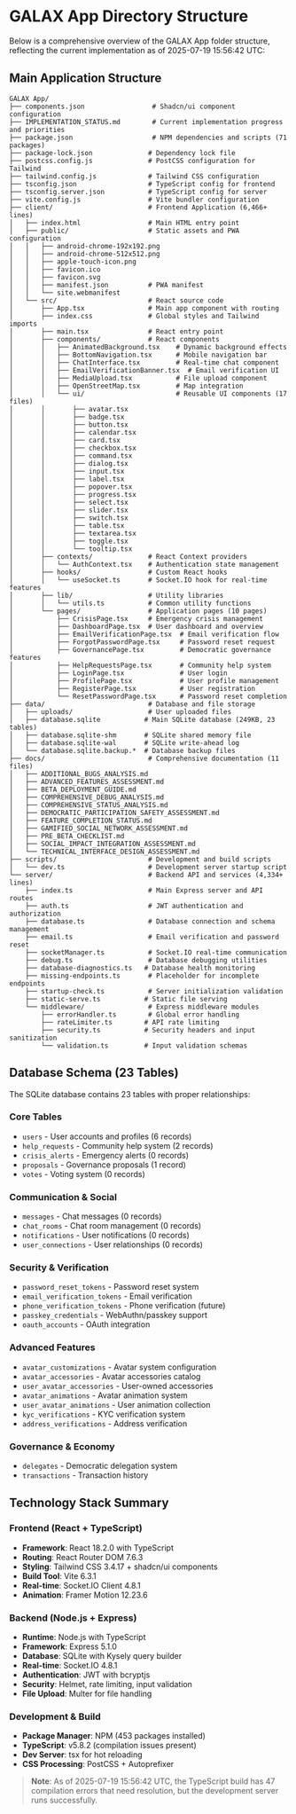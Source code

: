 # GALAX App Directory Structure
<!-- Updated 2025-07-19 15:56:42 UTC: Complete structure review and current state documentation -->

Below is a comprehensive overview of the GALAX App folder structure, reflecting the current implementation as of 2025-07-19 15:56:42 UTC:

## Main Application Structure

```
GALAX App/
├── components.json                 # Shadcn/ui component configuration
├── IMPLEMENTATION_STATUS.md        # Current implementation progress and priorities
├── package.json                    # NPM dependencies and scripts (71 packages)
├── package-lock.json              # Dependency lock file
├── postcss.config.js              # PostCSS configuration for Tailwind
├── tailwind.config.js             # Tailwind CSS configuration
├── tsconfig.json                  # TypeScript config for frontend
├── tsconfig.server.json           # TypeScript config for server
├── vite.config.js                 # Vite bundler configuration
├── client/                        # Frontend Application (6,466+ lines)
│   ├── index.html                 # Main HTML entry point
│   ├── public/                    # Static assets and PWA configuration
│   │   ├── android-chrome-192x192.png
│   │   ├── android-chrome-512x512.png
│   │   ├── apple-touch-icon.png
│   │   ├── favicon.ico
│   │   ├── favicon.svg
│   │   ├── manifest.json          # PWA manifest
│   │   └── site.webmanifest
│   └── src/                       # React source code
│       ├── App.tsx                # Main app component with routing
│       ├── index.css              # Global styles and Tailwind imports
│       ├── main.tsx               # React entry point
│       ├── components/            # React components
│       │   ├── AnimatedBackground.tsx    # Dynamic background effects
│       │   ├── BottomNavigation.tsx      # Mobile navigation bar
│       │   ├── ChatInterface.tsx         # Real-time chat component
│       │   ├── EmailVerificationBanner.tsx  # Email verification UI
│       │   ├── MediaUpload.tsx           # File upload component
│       │   ├── OpenStreetMap.tsx         # Map integration
│       │   └── ui/                       # Reusable UI components (17 files)
│       │       ├── avatar.tsx
│       │       ├── badge.tsx
│       │       ├── button.tsx
│       │       ├── calendar.tsx
│       │       ├── card.tsx
│       │       ├── checkbox.tsx
│       │       ├── command.tsx
│       │       ├── dialog.tsx
│       │       ├── input.tsx
│       │       ├── label.tsx
│       │       ├── popover.tsx
│       │       ├── progress.tsx
│       │       ├── select.tsx
│       │       ├── slider.tsx
│       │       ├── switch.tsx
│       │       ├── table.tsx
│       │       ├── textarea.tsx
│       │       ├── toggle.tsx
│       │       └── tooltip.tsx
│       ├── contexts/              # React Context providers
│       │   └── AuthContext.tsx    # Authentication state management
│       ├── hooks/                 # Custom React hooks
│       │   └── useSocket.ts       # Socket.IO hook for real-time features
│       ├── lib/                   # Utility libraries
│       │   └── utils.ts           # Common utility functions
│       └── pages/                 # Application pages (10 pages)
│           ├── CrisisPage.tsx     # Emergency crisis management
│           ├── DashboardPage.tsx  # User dashboard and overview
│           ├── EmailVerificationPage.tsx  # Email verification flow
│           ├── ForgotPasswordPage.tsx     # Password reset request
│           ├── GovernancePage.tsx         # Democratic governance features
│           ├── HelpRequestsPage.tsx       # Community help system
│           ├── LoginPage.tsx              # User login
│           ├── ProfilePage.tsx            # User profile management
│           ├── RegisterPage.tsx           # User registration
│           └── ResetPasswordPage.tsx      # Password reset completion
├── data/                          # Database and file storage
│   ├── uploads/                   # User uploaded files
│   ├── database.sqlite           # Main SQLite database (249KB, 23 tables)
│   ├── database.sqlite-shm       # SQLite shared memory file
│   ├── database.sqlite-wal       # SQLite write-ahead log
│   └── database.sqlite.backup.*  # Database backup files
├── docs/                          # Comprehensive documentation (11 files)
│   ├── ADDITIONAL_BUGS_ANALYSIS.md
│   ├── ADVANCED_FEATURES_ASSESSMENT.md
│   ├── BETA_DEPLOYMENT_GUIDE.md
│   ├── COMPREHENSIVE_DEBUG_ANALYSIS.md
│   ├── COMPREHENSIVE_STATUS_ANALYSIS.md
│   ├── DEMOCRATIC_PARTICIPATION_SAFETY_ASSESSMENT.md
│   ├── FEATURE_COMPLETION_STATUS.md
│   ├── GAMIFIED_SOCIAL_NETWORK_ASSESSMENT.md
│   ├── PRE_BETA_CHECKLIST.md
│   ├── SOCIAL_IMPACT_INTEGRATION_ASSESSMENT.md
│   └── TECHNICAL_INTERFACE_DESIGN_ASSESSMENT.md
├── scripts/                       # Development and build scripts
│   └── dev.ts                     # Development server startup script
└── server/                        # Backend API and services (4,334+ lines)
    ├── index.ts                   # Main Express server and API routes
    ├── auth.ts                    # JWT authentication and authorization
    ├── database.ts                # Database connection and schema management
    ├── email.ts                   # Email verification and password reset
    ├── socketManager.ts           # Socket.IO real-time communication
    ├── debug.ts                   # Database debugging utilities
    ├── database-diagnostics.ts   # Database health monitoring
    ├── missing-endpoints.ts       # Placeholder for incomplete endpoints
    ├── startup-check.ts           # Server initialization validation
    ├── static-serve.ts           # Static file serving
    └── middleware/                # Express middleware modules
        ├── errorHandler.ts        # Global error handling
        ├── rateLimiter.ts        # API rate limiting
        ├── security.ts           # Security headers and input sanitization
        └── validation.ts         # Input validation schemas
```

## Database Schema (23 Tables)
<!-- Added 2025-07-19 15:56:42 UTC: Current database structure -->

The SQLite database contains 23 tables with proper relationships:

### Core Tables
- `users` - User accounts and profiles (6 records)
- `help_requests` - Community help system (2 records)
- `crisis_alerts` - Emergency alerts (0 records)
- `proposals` - Governance proposals (1 record)
- `votes` - Voting system (0 records)

### Communication & Social
- `messages` - Chat messages (0 records)
- `chat_rooms` - Chat room management (0 records)
- `notifications` - User notifications (0 records)
- `user_connections` - User relationships (0 records)

### Security & Verification
- `password_reset_tokens` - Password reset system
- `email_verification_tokens` - Email verification
- `phone_verification_tokens` - Phone verification (future)
- `passkey_credentials` - WebAuthn/passkey support
- `oauth_accounts` - OAuth integration

### Advanced Features
- `avatar_customizations` - Avatar system configuration
- `avatar_accessories` - Avatar accessories catalog
- `user_avatar_accessories` - User-owned accessories
- `avatar_animations` - Avatar animation system
- `user_avatar_animations` - User animation collection
- `kyc_verifications` - KYC verification system
- `address_verifications` - Address verification

### Governance & Economy
- `delegates` - Democratic delegation system
- `transactions` - Transaction history

## Technology Stack Summary
<!-- Added 2025-07-19 15:56:42 UTC: Technology overview -->

### Frontend (React + TypeScript)
- **Framework**: React 18.2.0 with TypeScript
- **Routing**: React Router DOM 7.6.3
- **Styling**: Tailwind CSS 3.4.17 + shadcn/ui components
- **Build Tool**: Vite 6.3.1
- **Real-time**: Socket.IO Client 4.8.1
- **Animation**: Framer Motion 12.23.6

### Backend (Node.js + Express)
- **Runtime**: Node.js with TypeScript
- **Framework**: Express 5.1.0
- **Database**: SQLite with Kysely query builder
- **Real-time**: Socket.IO 4.8.1
- **Authentication**: JWT with bcryptjs
- **Security**: Helmet, rate limiting, input validation
- **File Upload**: Multer for file handling

### Development & Build
- **Package Manager**: NPM (453 packages installed)
- **TypeScript**: v5.8.2 (compilation issues present)
- **Dev Server**: tsx for hot reloading
- **CSS Processing**: PostCSS + Autoprefixer

> **Note**: As of 2025-07-19 15:56:42 UTC, the TypeScript build has 47 compilation errors that need resolution, but the development server runs successfully.
